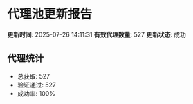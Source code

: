 # 代理池更新报告

**更新时间**: 2025-07-26 14:11:31
**有效代理数量**: 527
**更新状态**:  成功

## 代理统计
- 总获取: 527
- 验证通过: 527
- 成功率: 100%
